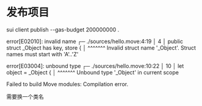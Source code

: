# 发布项目
sui client publish --gas-budget 200000000 . 

error[E02010]: invalid name
  ┌─ ./sources/hello.move:4:19
  │
4 │     public struct _Object has key, store {
  │                   ^^^^^^^ Invalid struct name '_Object'. Struct names must start with 'A'..'Z'

error[E03004]: unbound type
   ┌─ ./sources/hello.move:10:22
   │
10 │         let object = _Object {
   │                      ^^^^^^^ Unbound type '_Object' in current scope

Failed to build Move modules: Compilation error.

需要换一个类名
